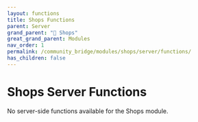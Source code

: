 ```yaml
---
layout: functions
title: Shops Functions
parent: Server
grand_parent: "🛒 Shops"
great_grand_parent: Modules
nav_order: 1
permalink: /community_bridge/modules/shops/server/functions/
has_children: false
---
```


# Shops Server Functions
No server-side functions available for the Shops module.
